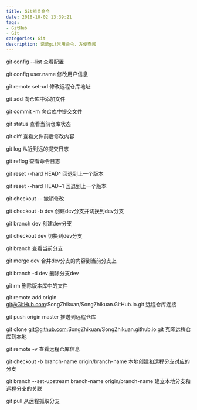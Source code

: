 ```yaml
---
title: Git相关命令
date: 2018-10-02 13:39:21
tags:
- GitHub
- Git
categories: Git
description: 记录git常用命令，方便查阅
---
```

git config --list                           查看配置

git config user.name <Name>                 修改用户信息

git remote set-url <url>                    修改远程仓库地址

git add <file> <file>                       向仓库中添加文件

git commit -m<message>                      向仓库中提交文件

git status                                  查看当前仓库状态

git diff <file>                             查看文件前后修改内容

git log                                     从近到远的提交日志
                
git reflog                                  查看命令日志
                                
git reset --hard HEAD^                      回退到上一个版本

git reset --hard HEAD~1                     回退到上一个版本

git checkout --<file>                       撤销修改

git checkout -b dev                         创建dev分支并切换到dev分支

git branch  dev                             创建dev分支

git checkout dev                            切换到dev分支

git branch                                  查看当前分支

git merge dev                               合并dev分支的内容到当前分支上

git branch -d dev                           删除分支dev

git rm <file>                               删除版本库中的文件

git remote add origin git@GitHub.com:SongZhikuan/SongZhikuan.GitHub.io.git 远程仓库连接

git push origin master                      推送到远程仓库

git clone git@github.com:SongZhikuan/SongZhikuan.github.io.git 克隆远程仓库到本地

git remote -v                               查看远程仓库信息

git checkout -b branch-name origin/branch-name  本地创建和远程分支对应的分支

git branch --set-upstream branch-name origin/branch-name  建立本地分支和远程分支的关联

git pull                                    从远程抓取分支       